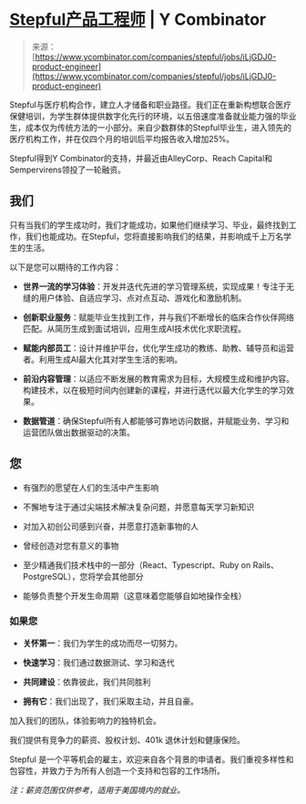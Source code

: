 <!--yml

category: 未分类

date: 2024-05-27 15:05:46

-->

# [Stepful产品工程师](https://www.ycombinator.com/companies/stepful/jobs/iLjGDJ0-product-engineer) | Y Combinator

> 来源：[https://www.ycombinator.com/companies/stepful/jobs/iLjGDJ0-product-engineer](https://www.ycombinator.com/companies/stepful/jobs/iLjGDJ0-product-engineer)

Stepful与医疗机构合作，建立人才储备和职业路径。我们正在重新构想联合医疗保健培训，为学生群体提供数字化先行的环境，以五倍速度准备就业能力强的毕业生，成本仅为传统方法的一小部分。来自少数群体的Stepful毕业生，进入领先的医疗机构工作，并在仅四个月的培训后平均报告收入增加25%。

Stepful得到Y Combinator的支持，并最近由AlleyCorp、Reach Capital和Sempervirens领投了一轮融资。

## 我们

只有当我们的学生成功时，我们才能成功，如果他们继续学习、毕业，最终找到工作，我们也能成功。在Stepful，您将直接影响我们的结果，并影响成千上万名学生的生活。

以下是您可以期待的工作内容：

+   **世界一流的学习体验**：开发并迭代先进的学习管理系统，实现成果！专注于无缝的用户体验、自适应学习、点对点互动、游戏化和激励机制。

+   **创新职业服务**：赋能毕业生找到工作，并与我们不断增长的临床合作伙伴网络匹配。从简历生成到面试培训，应用生成AI技术优化求职流程。

+   **赋能内部员工**：设计并维护平台，优化学生成功的教练、助教、辅导员和运营者。利用生成AI最大化其对学生生活的影响。

+   **前沿内容管理**：以适应不断发展的教育需求为目标，大规模生成和维护内容。构建技术，以在极短时间内创建新的课程，并进行迭代以最大化学生的学习效果。

+   **数据管道**：确保Stepful所有人都能够可靠地访问数据，并赋能业务、学习和运营团队做出数据驱动的决策。

## 您

+   有强烈的愿望在人们的生活中产生影响

+   不懈地专注于通过尖端技术解决复杂问题，并愿意每天学习新知识

+   对加入初创公司感到兴奋，并愿意打造新事物的人

+   曾经创造对您有意义的事物

+   至少精通我们技术栈中的一部分（React、Typescript、Ruby on Rails、PostgreSQL），您将学会其他部分

+   能够负责整个开发生命周期（这意味着您能够自如地操作全栈）

### 如果您

+   **关怀第一**：我们为学生的成功而尽一切努力。

+   **快速学习**：我们通过数据测试、学习和迭代

+   **共同建设**：依靠彼此，我们共同胜利

+   **拥有它**：我们出现了，我们采取主动，并且自豪。

加入我们的团队，体验影响力的独特机会。

我们提供有竞争力的薪资、股权计划、401k 退休计划和健康保险。

Stepful 是一个平等机会的雇主，欢迎来自各个背景的申请者。我们重视多样性和包容性，并致力于为所有人创造一个支持和包容的工作场所。

*注：薪资范围仅供参考，适用于美国境内的就业。*
